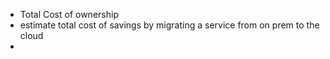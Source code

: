 - Total Cost of ownership
- estimate total cost of savings by migrating a service from on prem to the cloud
-